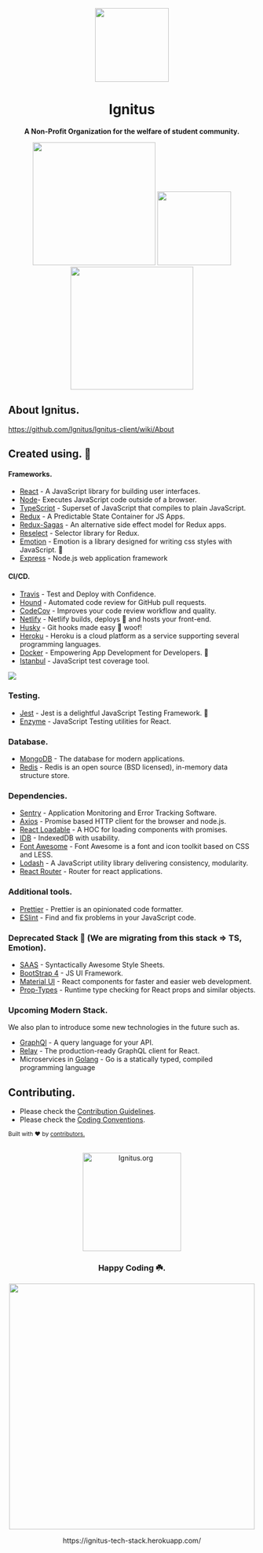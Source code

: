 <div align="center">
    <img src="https://imgur.com/b0y65se.gif" width="150">
    <h1>Ignitus</h1>
    <p>
        <b>A Non-Profit Organization for the welfare of student community.</b>
    </p>
    <img src="https://forthebadge.com/images/badges/powered-by-responsibility.svg" width="250">
    <img src="https://forthebadge.com/images/badges/built-with-love.svg" width="150">
    <img src="https://forthebadge.com/images/badges/made-with-javascript.svg" width="250">

</div>



## About Ignitus.
https://github.com/Ignitus/Ignitus-client/wiki/About 

## Created using. 🔨

#### Frameworks.

- [React](https://reactjs.org/) - A JavaScript library for building user interfaces. 
- [Node](https://nodejs.org/en/)- Executes JavaScript code outside of a browser.
- [TypeScript](https://www.typescriptlang.org/) - Superset of JavaScript that compiles to plain JavaScript.
- [Redux](https://redux.js.org/) - A Predictable State Container for JS Apps.
- [Redux-Sagas](https://redux-saga.js.org/) - An alternative side effect model for Redux apps.
- [Reselect](https://github.com/reduxjs/reselect) - Selector library for Redux.
- [Emotion](https://emotion.sh/docs/styled) - Emotion is a library designed for writing css styles with JavaScript. 🎨
- [Express](https://expressjs.com/) - Node.js web application framework

#### CI/CD.

- [Travis](https://travis-ci.org/) - Test and Deploy with Confidence.
- [Hound](https://github.com/houndci/hound) - Automated code review for GitHub pull requests.
- [CodeCov](https://codecov.io/) - Improves your code review workflow and quality.
- [Netlify](https://www.netlify.com/) - Netlify builds, deploys 🚀 and hosts your front-end.
- [Husky](https://github.com/typicode/husky) - Git hooks made easy 🐶 woof!
- [Heroku](https://www.heroku.com/) - Heroku is a cloud platform as a service supporting several programming languages.
- [Docker](https://www.docker.com/) - Empowering App Development for Developers. 🐳
- [Istanbul](https://istanbul.js.org/) - JavaScript test coverage tool.

<a href="https://www.netlify.com">
  <img src="https://www.netlify.com/img/global/badges/netlify-light.svg"/>
</a>


### Testing.
- [Jest](https://jestjs.io/) - Jest is a delightful JavaScript Testing Framework. 🔨
- [Enzyme](https://enzymejs.github.io/enzyme/) - JavaScript Testing utilities for React.

### Database.
- [MongoDB](https://www.mongodb.com/) - The database for modern applications.
- [Redis](https://redislabs.com/) - Redis is an open source (BSD licensed), in-memory data structure store.

### Dependencies.
- [Sentry](https://sentry.io/welcome/) -  Application Monitoring and Error Tracking Software.
- [Axios](https://www.npmjs.com/package/axios) - Promise based HTTP client for the browser and node.js.
- [React Loadable](https://github.com/jamiebuilds/react-loadable) - A HOC for loading components with promises.
- [IDB](https://www.npmjs.com/package/idb) - IndexedDB with usability.
- [Font Awesome](https://fontawesome.com/) - Font Awesome is a font and icon toolkit based on CSS and LESS.
- [Lodash](https://lodash.com/) - A JavaScript utility library delivering consistency, modularity.
- [React Router](https://www.npmjs.com/package/react-router) - Router for react applications.

### Additional tools.
- [Prettier](https://prettier.io) - Prettier is an opinionated code formatter.
- [ESlint](https://enzymejs.github.io/enzyme/) - Find and fix problems in your JavaScript code.


### Deprecated Stack 🧨 (We are migrating from this stack => TS, Emotion).
- [SAAS](https://sass-lang.com/) - Syntactically Awesome Style Sheets.
- [BootStrap 4](https://getbootstrap.com/docs/4.0/getting-started/introduction/) - JS UI Framework.
- [Material UI](https://material-ui.com/) - React components for faster and easier web development.
- [Prop-Types](https://www.npmjs.com/package/prop-types) - Runtime type checking for React props and similar objects.


### Upcoming Modern Stack.
We also plan to introduce some new technologies in the future such as.
- [GraphQl](https://graphql.org/) - A query language for your API.
- [Relay](https://relay.dev/) - The production-ready GraphQL client for React.
- Microservices in [Golang](https://golang.org/) - Go is a statically typed, compiled programming language 

## Contributing.

- Please check the [Contribution Guidelines](https://github.com/Ignitus/Ignitus-Client-Side-Development/blob/master/.github/CONTRIBUTION/CONTRIBUTION.md).
- Please check the [Coding Conventions](https://github.com/Ignitus/Ignitus-client/wiki/CodeGuidelines-And-Conventions).


<p>
  <sub>Built with ❤︎ by
    <a href="https://github.com/liyasthomas/postwoman/graphs/contributors">contributors.</a>
  </sub>
</p>

<div align="center">
  <br>
  <img src="https://media.giphy.com/media/l46ChKeGsmsfE3Un6/giphy.gif" alt="Ignitus.org" width="200">
  <br>
  <h3>Happy Coding ☘️.</h3>
</div>

<div align="center">
 <a href="https://github.com/Ignitus/Tools"><img src="https://imgur.com/1pa8uwS.png" width="500"></a>
 <p>https://ignitus-tech-stack.herokuapp.com/</p>
 </div>
